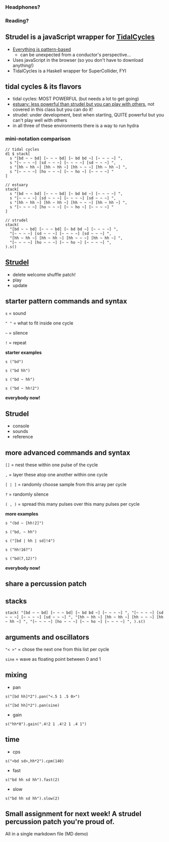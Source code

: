 ### Headphones?

### Reading?

## Strudel is a javaScript wrapper for [TidalCycles](https://tidalcycles.org/)
- [Everything is pattern-based](https://tidalcycles.org/docs/reference/cycles)
	- can be unexpected from a conductor's perspective...
- Uses javaScript in the browser (so you don't have to download anything!)
- TidalCycles is a Haskell wrapper for SuperCollider, FYI

## tidal cycles & its flavors
- tidal cycles: MOST POWERFUL (but needs a lot to get going)
- [estuary: less powerful than strudel but you can play with others](https://estuary.mcmaster.ca/), not covered in this class but you can do it!
- strudel: under development, best when starting, QUITE powerful but you can't play well with others
- in all three of these environments there is a way to run hydra


### mini-notation comparison
```
// tidal cycles
d1 $ stack[
  s "[bd ~ ~ bd] [~ ~ ~ bd] [~ bd bd ~] [~ ~ ~ ~] ",
  s "[~ ~ ~ ~] [sd ~ ~ ~] [~ ~ ~ ~] [sd ~ ~ ~] ",
  s "[hh ~ hh ~] [hh ~ hh ~] [hh ~ ~ ~] [hh ~ hh ~] ",
  s "[~ ~ ~ ~] [ho ~ ~ ~] [~ ~ ho ~] [~ ~ ~ ~] "
]

// estuary
stack[
  s "[bd ~ ~ bd] [~ ~ ~ bd] [~ bd bd ~] [~ ~ ~ ~] ",
  s "[~ ~ ~ ~] [sd ~ ~ ~] [~ ~ ~ ~] [sd ~ ~ ~] ",
  s "[hh ~ hh ~] [hh ~ hh ~] [hh ~ ~ ~] [hh ~ hh ~] ",
  s "[~ ~ ~ ~] [ho ~ ~ ~] [~ ~ ho ~] [~ ~ ~ ~] "
]

// strudel
stack(
  "[bd ~ ~ bd] [~ ~ ~ bd] [~ bd bd ~] [~ ~ ~ ~] ",
  "[~ ~ ~ ~] [sd ~ ~ ~] [~ ~ ~ ~] [sd ~ ~ ~] ",
  "[hh ~ hh ~] [hh ~ hh ~] [hh ~ ~ ~] [hh ~ hh ~] ",
  "[~ ~ ~ ~] [ho ~ ~ ~] [~ ~ ho ~] [~ ~ ~ ~] ",
).s()

```

## [Strudel](https://strudel.cc/)
- delete welcome shuffle patch!
- play
- update

## starter pattern commands and syntax
`s` = sound

`" "` = what to fit inside one cycle

`~` = silence

`!` = repeat

**starter examples**

`s ("bd")`

`s ("bd hh")`

`s ("bd ~ hh")`

`s ("bd ~ hh!2")`

**everybody now!**

## Strudel
- console
- sounds
- reference

## more advanced commands and syntax

`[]` = nest these within one pulse of the cycle

`,` = layer these atop one another within one cycle

`[ | ]` = randomly choose sample from this array per cycle

`?` = randomly silence

`( , )` = spread this many pulses over this many pulses per cycle

**more examples**

`s "(bd ~ [hh!2]")`

`s ("bd, ~ hh")`

`s ("[bd | hh | sd]!4")`

`s ("hh!16?")`

`s ("bd(7,12)")`

**everybody now!**

## share a percussion patch

## stacks

`stack(
  "[bd ~ ~ bd] [~ ~ ~ bd] [~ bd bd ~] [~ ~ ~ ~] ",
  "[~ ~ ~ ~] [sd ~ ~ ~] [~ ~ ~ ~] [sd ~ ~ ~] ",
  "[hh ~ hh ~] [hh ~ hh ~] [hh ~ ~ ~] [hh ~ hh ~] ",
  "[~ ~ ~ ~] [ho ~ ~ ~] [~ ~ ho ~] [~ ~ ~ ~] ",
).s()`

## arguments and oscillators

`"< >"` = chose the next one from this list per cycle

`sine` = wave as floating point between 0 and 1

## mixing
- pan

`s("[bd hh]*2").pan("<.5 1 .5 0>")`

`s("[bd hh]*2").pan(sine)`

- gain

`s("hh*8").gain(".4!2 1 .4!2 1 .4 1")`

## time

- cps

`s("<bd sd>,hh*2").cpm(140)`

- fast

`s("bd hh sd hh").fast(2) `

- slow

`s("bd hh sd hh").slow(2) `

## Small assignment for next week! A strudel percussion patch you're proud of.
All in a single markdown file (MD demo)
